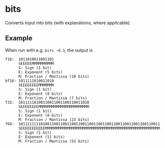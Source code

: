# bits

Converts input into bits (with explanations, where applicable).

## Example

When run with e.g. `bits -0.3`, the output is

```
f16:  1011010011001101
      SEEEEEMMMMMMMMMM
      S: Sign (1 bit)
      E: Exponent (5 bits)
      M: Fraction / Mantissa (10 bits)
bf16: 1011111010011010
      SEEEEEEEEMMMMMMM
      S: Sign (1 bit)
      E: Exponent (8 bits)
      M: Fraction / Mantissa (7 bits)
f32:  10111110100110011001100110011010
      SEEEEEEEEMMMMMMMMMMMMMMMMMMMMMMM
      S: Sign (1 bit)
      E: Exponent (8 bits)
      M: Fraction / Mantissa (23 bits)
f64:  1011111111010011001100110011001100110011001100110011001100110011
      SEEEEEEEEEEEMMMMMMMMMMMMMMMMMMMMMMMMMMMMMMMMMMMMMMMMMMMMMMMMMMMM
      S: Sign (1 bit)
      E: Exponent (11 bits)
      M: Fraction / Mantissa (52 bits)
```

